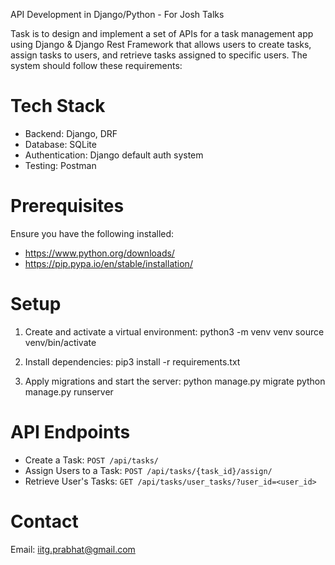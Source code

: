 API Development in Django/Python - For Josh Talks

Task is to design and implement a set of APIs for a task management app using Django &
Django Rest Framework that allows users to create tasks, assign tasks to users, and retrieve
tasks assigned to specific users. The system should follow these requirements:

# Tech Stack

- Backend: Django, DRF
- Database: SQLite
- Authentication: Django default auth system
- Testing: Postman

# Prerequisites

Ensure you have the following installed:

- https://www.python.org/downloads/
- https://pip.pypa.io/en/stable/installation/

# Setup

1. Create and activate a virtual environment:
   python3 -m venv venv
   source venv/bin/activate

2. Install dependencies:
   pip3 install -r requirements.txt

3. Apply migrations and start the server:
   python manage.py migrate
   python manage.py runserver

# API Endpoints

- Create a Task: `POST /api/tasks/`
- Assign Users to a Task: `POST /api/tasks/{task_id}/assign/`
- Retrieve User's Tasks: `GET /api/tasks/user_tasks/?user_id=<user_id>`

# Contact

Email: iitg.prabhat@gmail.com
